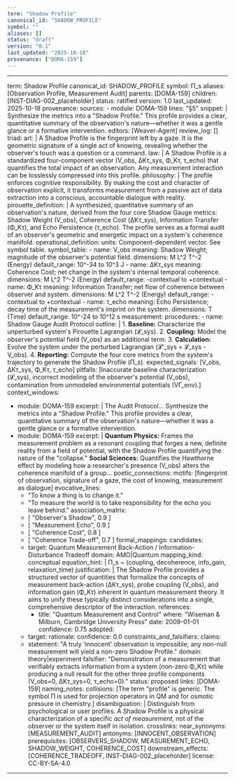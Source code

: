 ```yaml
---
term: "Shadow Profile"
canonical_id: "SHADOW_PROFILE"
symbol: ""
aliases: []
status: "draft"
version: "0.1"
last_updated: "2025-10-18"
provenance: ["DOMA-159"]
---
```


---
term: Shadow Profile
canonical_id: SHADOW_PROFILE
symbol: Π_s
aliases: [Observation Profile, Measurement Audit]
parents: [DOMA-159]
children: [INST-DIAG-002_placeholder]
status: ratified
version: 1.0
last_updated: 2025-10-18
provenance:
  sources:
    - module: DOMA-159
      lines: "§5"
      snippet: |
        Synthesize the metrics into a "Shadow Profile." This profile provides a clear, quantitative summary of the observation's nature—whether it was a gentle glance or a formative intervention.
  editors: [Weaver-Agent]
  review_log: []
triad:
  art: |
    A Shadow Profile is the fingerprint left by a gaze. It is the geometric signature of a single act of knowing, revealing whether the observer's touch was a question or a command.
  law: |
    A Shadow Profile is a standardized four-component vector (V_obs, ΔKτ_sys, Φ_Kτ, τ_echo) that quantifies the total impact of an observation. Any measurement interaction can be losslessly compressed into this profile.
  philosophy: |
    The profile enforces cognitive responsibility. By making the cost and character of observation explicit, it transforms measurement from a passive act of data extraction into a conscious, accountable dialogue with reality.
pirouette_definition: |
  A synthesized, quantitative summary of an observation's nature, derived from the four core Shadow Gauge metrics: Shadow Weight (V_obs), Coherence Cost (ΔKτ_sys), Information Transfer (Φ_Kτ), and Echo Persistence (τ_echo). The profile serves as a formal audit of an observer's geometric and energetic impact on a system's coherence manifold.
operational_definition:
  units: Component-dependent vector. See symbol table.
  symbol_table:
    - name: V_obs
      meaning: Shadow Weight; magnitude of the observer's potential field.
      dimensions: M L^2 T^-2 (Energy)
      default_range: 10^-34 to 10^3 J
    - name: ΔKτ_sys
      meaning: Coherence Cost; net change in the system's internal temporal coherence.
      dimensions: M L^2 T^-2 (Energy)
      default_range: -contextual to +contextual
    - name: Φ_Kτ
      meaning: Information Transfer; net flow of coherence between observer and system.
      dimensions: M L^2 T^-2 (Energy)
      default_range: -contextual to +contextual
    - name: τ_echo
      meaning: Echo Persistence; decay time of the measurement's imprint on the system.
      dimensions: T (Time)
      default_range: 10^-24 to 10^12 s
  measurement:
    procedures:
      - name: Shadow Gauge Audit Protocol
        outline: |
          1.  **Baseline:** Characterize the unperturbed system's Pirouette Lagrangian (𝓛_sys).
          2.  **Coupling:** Model the observer's potential field (V_obs) as an additional term.
          3.  **Calculation:** Evolve the system under the perturbed Lagrangian (𝓛'_sys = 𝓛_sys - V_obs).
          4.  **Reporting:** Compute the four core metrics from the system's trajectory to generate the Shadow Profile (Π_s).
        expected_signals: [V_obs, ΔKτ_sys, Φ_Kτ, τ_echo]
        pitfalls: [Inaccurate baseline characterization (𝓛_sys), incorrect modeling of the observer's potential (V_obs), contamination from unmodeled environmental potentials (VΓ_env).]
context_windows:
  - module: DOMA-159
    excerpt: |
      The Audit Protocol... Synthesize the metrics into a "Shadow Profile." This profile provides a clear, quantitative summary of the observation's nature—whether it was a gentle glance or a formative intervention.
  - module: DOMA-159
    excerpt: |
      **Quantum Physics:** Frames the measurement problem as a resonant coupling that forges a new, definite reality from a field of potential, with the Shadow Profile quantifying the nature of the "collapse."
      **Social Sciences:** Quantifies the Hawthorne effect by modeling how a researcher's presence (V_obs) alters the coherence manifold of a group...
poetic_connections:
  motifs: [fingerprint of observation, signature of a gaze, the cost of knowing, measurement as dialogue]
  evocative_lines:
    - "To know a thing is to change it."
    - "To measure the world is to take responsibility for the echo you leave behind."
  association_matrix:
    - [ "Observer's Shadow", 0.9 ]
    - [ "Measurement Echo", 0.9 ]
    - [ "Coherence Cost", 0.8 ]
    - [ "Coherence Trade-off", 0.7 ]
formal_mappings:
  candidates:
    - target: Quantum Measurement Back-Action / Information-Disturbance Tradeoff
      domain: AMO|Quantum
      mapping_kind: conceptual
      equation_hint: |
        Π_s ~ (coupling, decoherence, info_gain, relaxation_time)
      justification: |
        The Shadow Profile provides a structured vector of quantities that formalize the concepts of measurement back-action (ΔKτ_sys), probe coupling (V_obs), and information gain (Φ_Kτ) inherent in quantum measurement theory. It aims to unify these typically distinct considerations into a single, comprehensive descriptor of the interaction.
      references:
        - title: "Quantum Measurement and Control"
          where: "Wiseman & Milburn, Cambridge University Press"
          date: 2009-01-01
      confidence: 0.75
  adopted:
    - target:
      rationale:
      confidence: 0.0
constraints_and_falsifiers:
  claims:
    - statement: "A truly 'innocent' observation is impossible; any non-null measurement will yield a non-zero Shadow Profile."
      domain: theory|experiment
      falsifier: "Demonstration of a measurement that verifiably extracts information from a system (non-zero Φ_Kτ) while producing a null result for the other three profile components (V_obs=0, ΔKτ_sys=0, τ_echo=0)."
      status: proposed
      links: [DOMA-159]
naming_notes:
  collisions: [The term "profile" is generic. The symbol Π is used for projection operators in QM and for osmotic pressure in chemistry.]
  disambiguation: |
    Distinguish from psychological or user profiles. A Shadow Profile is a physical characterization of a specific *act of measurement*, not of the observer or the system itself in isolation.
crosslinks:
  near_synonyms: [MEASUREMENT_AUDIT]
  antonyms: [INNOCENT_OBSERVATION]
  prerequisites: [OBSERVERS_SHADOW, MEASUREMENT_ECHO, SHADOW_WEIGHT, COHERENCE_COST]
  downstream_effects: [COHERENCE_TRADEOFF, INST-DIAG-002_placeholder]
license: CC-BY-SA-4.0
---